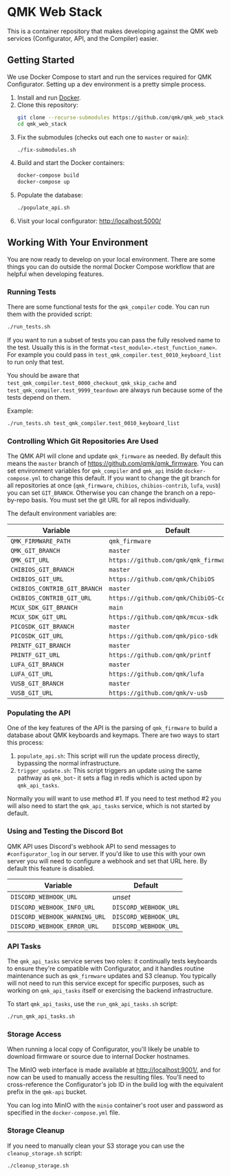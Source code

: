 # QMK Web Stack

This is a container repository that makes developing against the QMK web services (Configurator, API, and the Compiler) easier.

## Getting Started

We use Docker Compose to start and run the services required for QMK Configurator. Setting up a dev environment is a pretty simple process.

1. Install and run [Docker](https://www.docker.com/).
2. Clone this repository:
   ```sh
   git clone --recurse-submodules https://github.com/qmk/qmk_web_stack
   cd qmk_web_stack
   ```
3. Fix the submodules (checks out each one to `master` or `main`):
   ```sh
   ./fix-submodules.sh
   ```
3. Build and start the Docker containers:
   ```sh
   docker-compose build
   docker-compose up
   ```
4. Populate the database:
   ```sh
   ./populate_api.sh
   ```
5. Visit your local configurator: <http://localhost:5000/>

## Working With Your Environment

You are now ready to develop on your local environment. There are some things you can do outside the normal Docker Compose workflow that are helpful when developing features.

### Running Tests

There are some functional tests for the `qmk_compiler` code. You can run them with the provided script:

```sh
./run_tests.sh
```

If you want to run a subset of tests you can pass the fully resolved name to the test. Usually this is in the format `<test_module>.<test_function_name>`. For example you could pass in `test_qmk_compiler.test_0010_keyboard_list` to run only that test.

You should be aware that `test_qmk_compiler.test_0000_checkout_qmk_skip_cache` and `test_qmk_compiler.test_9999_teardown` are always run because some of the tests depend on them.

Example:

```sh
./run_tests.sh test_qmk_compiler.test_0010_keyboard_list
```

### Controlling Which Git Repositories Are Used

The QMK API will clone and update `qmk_firmware` as needed. By default this means the `master` branch of <https://github.com/qmk/qmk_firmware>. You can set environment variables for `qmk_compiler` and `qmk_api` inside `docker-compose.yml` to change this default. If you want to change the git branch for all repositories at once (`qmk_firmware`, `chibios`, `chibios-contrib`, `lufa`, `vusb`) you can set `GIT_BRANCH`. Otherwise you can change the branch on a repo-by-repo basis. You must set the git URL for all repos individually.

The default environment variables are:

| Variable                     | Default                                   |
|------------------------------|-------------------------------------------|
| `QMK_FIRMWARE_PATH`          | `qmk_firmware`                            |
| `QMK_GIT_BRANCH`             | `master`                                  |
| `QMK_GIT_URL`                | `https://github.com/qmk/qmk_firmware.git` |
| `CHIBIOS_GIT_BRANCH`         | `master`                                  |
| `CHIBIOS_GIT_URL`            | `https://github.com/qmk/ChibiOS`          |
| `CHIBIOS_CONTRIB_GIT_BRANCH` | `master`                                  |
| `CHIBIOS_CONTRIB_GIT_URL`    | `https://github.com/qmk/ChibiOS-Contrib`  |
| `MCUX_SDK_GIT_BRANCH`        | `main`                                    |
| `MCUX_SDK_GIT_URL`           | `https://github.com/qmk/mcux-sdk`         |
| `PICOSDK_GIT_BRANCH`         | `master`                                  |
| `PICOSDK_GIT_URL`            | `https://github.com/qmk/pico-sdk`         |
| `PRINTF_GIT_BRANCH`          | `master`                                  |
| `PRINTF_GIT_URL`             | `https://github.com/qmk/printf`           |
| `LUFA_GIT_BRANCH`            | `master`                                  |
| `LUFA_GIT_URL`               | `https://github.com/qmk/lufa`             |
| `VUSB_GIT_BRANCH`            | `master`                                  |
| `VUSB_GIT_URL`               | `https://github.com/qmk/v-usb`            |

### Populating the API

One of the key features of the API is the parsing of `qmk_firmware` to build a database about QMK keyboards and keymaps. There are two ways to start this process:

1. `populate_api.sh`: This script will run the update process directly, bypassing the normal infrastructure.
2. `trigger_update.sh`: This script triggers an update using the same pathway as `qmk_bot`- it sets a flag in redis which is acted upon by `qmk_api_tasks`.

Normally you will want to use method #1. If you need to test method #2 you will also need to start the `qmk_api_tasks` service, which is not started by default.

### Using and Testing the Discord Bot

QMK API uses Discord's webhook API to send messages to `#configurator_log` in our server. If you'd like to use this with your own server you will need to configure a webhook and set that URL here. By default this feature is disabled.

| Variable                      | Default               |
|-------------------------------|-----------------------|
| `DISCORD_WEBHOOK_URL`         | *unset*               |
| `DISCORD_WEBHOOK_INFO_URL`    | `DISCORD_WEBHOOK_URL` |
| `DISCORD_WEBHOOK_WARNING_URL` | `DISCORD_WEBHOOK_URL` |
| `DISCORD_WEBHOOK_ERROR_URL`   | `DISCORD_WEBHOOK_URL` |

### API Tasks

The `qmk_api_tasks` service serves two roles: it continually tests keyboards to ensure they're compatible with Configurator, and it handles routine maintenance such as `qmk_firmware` updates and S3 cleanup. You typically will not need to run this service except for specific purposes, such as working on `qmk_api_tasks` itself or exercising the backend infrastructure.

To start `qmk_api_tasks`, use the `run_qmk_api_tasks.sh` script:

```sh
./run_qmk_api_tasks.sh
```

### Storage Access

When running a local copy of Configurator, you'll likely be unable to download firmware or source due to internal Docker hostnames.

The MinIO web interface is made available at <http://localhost:9001/>, and for now can be used to manually access the resulting files. You'll need to cross-reference the Configurator's job ID in the build log with the equivalent prefix in the `qmk-api` bucket.

You can log into MinIO with the `minio` container's root user and password as specified in the `docker-compose.yml` file.

### Storage Cleanup

If you need to manually clean your S3 storage you can use the `cleanup_storage.sh` script:

```sh
./cleanup_storage.sh
```
